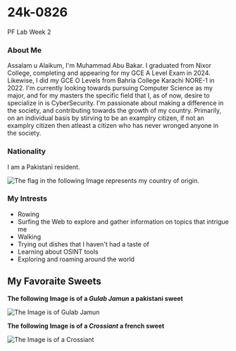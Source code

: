 # 24k-0826
PF Lab Week 2

### About Me

Assalam u Alaikum, I'm  Muhammad Abu Bakar. I graduated from Nixor College, completing and appearing for my GCE A Level Exam in 2024. Likewise, I did my GCE O Levels from Bahria College Karachi NORE-1 in 2022. I'm currently looking towards pursuing Computer Science as my major, and for my masters the specific field that I, as of now, desire to specialize in is CyberSecurity. I'm passionate about making a difference in the society, and contributing towards the growth of my country. Primarily, on an individual basis by stirving to be an examplry citizen, if not an examplry citizen then atleast a citizen who has never wronged anyone in the society.

### Nationality

I am a Pakistani resident. 

![The flag in the following Image represents my country of origin.](https://img.freepik.com/free-vector/illustration-pakistan-flag_53876-27123.jpg?size=626&ext=jpg)

### My Intrests

+ Rowing
+ Surfing the Web to explore and gather information on topics that intrigue me
+ Walking 
+ Trying out dishes that I haven't had a taste of
+ Learning about OSINT tools
+ Exploring and roaming around the world

## My Favoraite Sweets

**The following Image is of a _Gulab Jamun_ a pakistani sweet**

![The Image is of Gulab Jamun](https://w7.pngwing.com/pngs/709/747/png-transparent-gulab-jamun-thumbnail.png)

**The following Image is of a _Crossiant_ a french sweet**


![The Image is of a Crossiant](https://e7.pngegg.com/pngimages/442/719/png-clipart-croissant-croissant-thumbnail.png)
